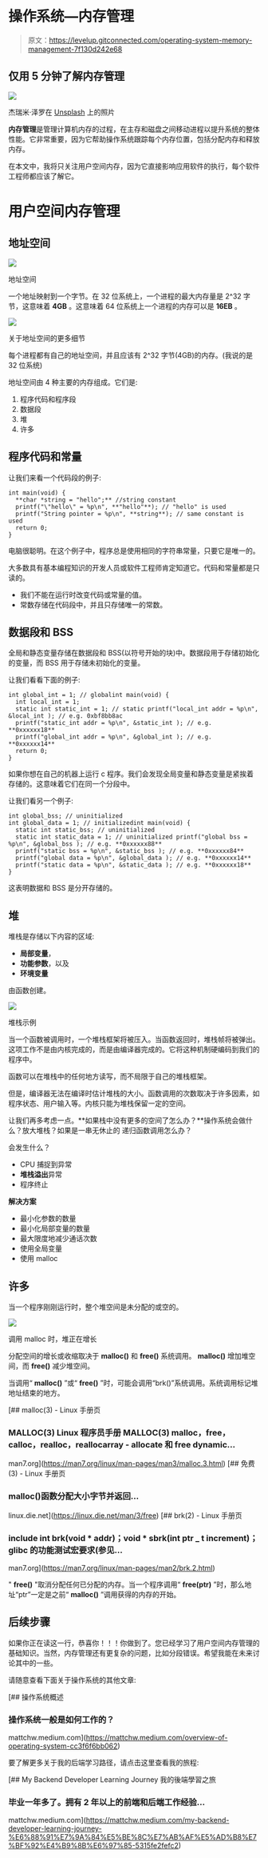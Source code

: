 # 操作系统—内存管理

> 原文：<https://levelup.gitconnected.com/operating-system-memory-management-7f130d242e68>

## 仅用 5 分钟了解内存管理

![](img/db41b9d7aa1681aab65fc4b27cd29ec9.png)

杰瑞米·泽罗在 [Unsplash](https://unsplash.com?utm_source=medium&utm_medium=referral) 上的照片

**内存管理**是管理计算机内存的过程，在主存和磁盘之间移动进程以提升系统的整体性能。它非常重要，因为它帮助操作系统跟踪每个内存位置，包括分配内存和释放内存。

在本文中，我将只关注用户空间内存，因为它直接影响应用软件的执行，每个软件工程师都应该了解它。

# 用户空间内存管理

## 地址空间

![](img/e3d26c1029a88403d3bbaf6e0d28ddf4.png)

地址空间

一个地址映射到一个字节。在 32 位系统上，一个进程的最大内存量是 2^32 字节，这意味着 **4GB** 。这意味着 64 位系统上一个进程的内存可以是 **16EB** 。

![](img/0ed22dd9c53712500511127004530f60.png)

关于地址空间的更多细节

每个进程都有自己的地址空间，并且应该有 2^32 字节(4GB)的内存。(我说的是 32 位系统)

地址空间由 4 种主要的内存组成。它们是:

1.  程序代码和程序段
2.  数据段
3.  堆
4.  许多

## 程序代码和常量

让我们来看一个代码段的例子:

```
int main(void) {
  **char *string = "hello";** //string constant
  printf("\"hello\" = %p\n", **"hello"**); // "hello" is used
  printf("String pointer = %p\n", **string**); // same constant is used
  return 0;
}
```

电脑很聪明。在这个例子中，程序总是使用相同的字符串常量，只要它是唯一的。

大多数具有基本编程知识的开发人员或软件工程师肯定知道它。代码和常量都是只读的。

*   我们不能在运行时改变代码或常量的值。
*   常数存储在代码段中，并且只存储唯一的常数。

## 数据段和 BSS

全局和静态变量存储在数据段和 BSS(以符号开始的块)中。数据段用于存储初始化的变量，而 BSS 用于存储未初始化的变量。

让我们看看下面的例子:

```
int global_int = 1; // globalint main(void) {
  int local_int = 1;
  static int static_int = 1; // static printf("local_int addr = %p\n", &local_int ); // e.g. 0xbf8bb8ac
  printf("static_int addr = %p\n", &static_int ); // e.g. **0xxxxxx18**
  printf("global_int addr = %p\n", &global_int ); // e.g. **0xxxxxx14**
  return 0;
}
```

如果你想在自己的机器上运行 c 程序。我们会发现全局变量和静态变量是紧挨着存储的。这意味着它们在同一个分段中。

让我们看另一个例子:

```
int global_bss; // uninitialized
int global_data = 1; // initializedint main(void) {
  static int static_bss; // uninitialized
  static int static_data = 1; // uninitialized printf("global bss = %p\n", &global_bss ); // e.g. **0xxxxxx88**
  printf("static bss = %p\n", &static_bss ); // e.g. **0xxxxxx84**
  printf("global data = %p\n", &global_data ); // e.g. **0xxxxxx14**
  printf("static data = %p\n", &static_data ); // e.g. **0xxxxxx18**
}
```

这表明数据和 BSS 是分开存储的。

## 堆

堆栈是存储以下内容的区域:

*   **局部变量**，
*   **功能参数**，以及
*   **环境变量**

由函数创建。

![](img/984bca17d2e4a1723be45a9fa27064ad.png)

堆栈示例

当一个函数被调用时，一个堆栈框架将被压入。当函数返回时，堆栈帧将被弹出。这项工作不是由内核完成的，而是由编译器完成的。它将这种机制硬编码到我们的程序中。

函数可以在堆栈中的任何地方读写，而不局限于自己的堆栈框架。

但是，编译器无法在编译时估计堆栈的大小。函数调用的次数取决于许多因素，如程序状态、用户输入等。内核只能为堆栈保留一定的空间。

让我们再多考虑一点。**如果栈中没有更多的空间了怎么办？**操作系统会做什么？放大堆栈？如果是一串无休止的
递归函数调用怎么办？

会发生什么？

*   CPU 捕捉到异常
*   **堆栈溢出**异常
*   程序终止

**解决方案**

*   最小化参数的数量
*   最小化局部变量的数量
*   最大限度地减少通话次数
*   使用全局变量
*   使用 malloc

## 许多

当一个程序刚刚运行时，整个堆空间是未分配的或空的。

![](img/607c15e30601ccd89cd5f75ecec2c777.png)

调用 malloc 时，堆正在增长

分配空间的增长或收缩取决于 **malloc()** 和 **free()** 系统调用。 **malloc()** 增加堆空间，而 **free()** 减少堆空间。

当调用“ **malloc()** ”或“ **free()** ”时，可能会调用“brk()”系统调用。系统调用标记堆地址结束的地方。

[](https://man7.org/linux/man-pages/man3/malloc.3.html) [## malloc(3) - Linux 手册页

### MALLOC(3) Linux 程序员手册 MALLOC(3) malloc，free，calloc，realloc，reallocarray - allocate 和 free dynamic…

man7.org](https://man7.org/linux/man-pages/man3/malloc.3.html)  [## 免费(3) - Linux 手册页

### malloc()函数分配大小字节并返回…

linux.die.net](https://linux.die.net/man/3/free) [](https://man7.org/linux/man-pages/man2/brk.2.html) [## brk(2) - Linux 手册页

### include int brk(void * addr)；void * sbrk(int ptr _ t increment)；glibc 的功能测试宏要求(参见…

man7.org](https://man7.org/linux/man-pages/man2/brk.2.html) 

" **free()** "取消分配任何已分配的内存。当一个程序调用“ **free(ptr)** ”时，那么地址“ptr”一定是之前“ **malloc()** ”调用获得的内存的开始。

## 后续步骤

如果你正在读这一行，恭喜你！！！你做到了。您已经学习了用户空间内存管理的基础知识。当然，内存管理还有更复杂的问题，比如分段错误。希望我能在未来讨论其中的一些。

请随意查看下面关于操作系统的其他文章:

[](https://mattchw.medium.com/overview-of-operating-system-cc3f6f6bb062) [## 操作系统概述

### 操作系统一般是如何工作的？

mattchw.medium.com](https://mattchw.medium.com/overview-of-operating-system-cc3f6f6bb062) 

要了解更多关于我的后端学习路径，请点击这里查看我的旅程:

[](https://mattchw.medium.com/my-backend-developer-learning-journey-%E6%88%91%E7%9A%84%E5%BE%8C%E7%AB%AF%E5%AD%B8%E7%BF%92%E4%B9%8B%E6%97%85-5315fe2fefc2) [## My Backend Developer Learning Journey 我的後端學習之旅

### 毕业一年多了。拥有 2 年以上的前端和后端工作经验…

mattchw.medium.com](https://mattchw.medium.com/my-backend-developer-learning-journey-%E6%88%91%E7%9A%84%E5%BE%8C%E7%AB%AF%E5%AD%B8%E7%BF%92%E4%B9%8B%E6%97%85-5315fe2fefc2)